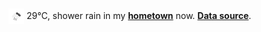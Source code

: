 <img src="assets/weather.png?hour=2024-06-15-10" alt="shower rain" width="25" height="25" style="vertical-align:middle;position:relative;top:-1pt;"/> 29&deg;C, shower rain in my [**hometown**](https://en.wikipedia.org/wiki/Shantou) now. [**Data source**](https://openweathermap.org/).